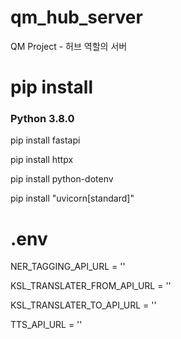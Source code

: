 # qm_hub_server
QM Project - 허브 역할의 서버

# pip install
### Python 3.8.0
pip install fastapi

pip install httpx

pip install python-dotenv

pip install "uvicorn[standard]"

# .env
NER_TAGGING_API_URL = ''

KSL_TRANSLATER_FROM_API_URL = ''

KSL_TRANSLATER_TO_API_URL = ''

TTS_API_URL = ''

